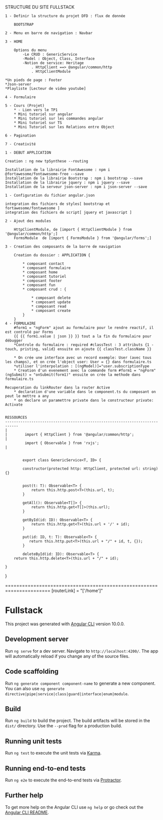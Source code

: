 STRUCTURE DU SITE FULLSTACK 

	1 - Definir la structure du projet DFD : flux de donnée 
	
		BOOTSTRAP 
		
	2 - Menu en barre de navigation : Navbar
	
	3 - HOME
		
		Options du menu 
			-Le CRUD : GenericService
			-Model : Object, Class, Interface
			-Notion de service: Heritage
				. HttpClient ==> @angular/common/http
				. HttpClientModule 
		
	*Un pieds de page : Footer
	*Json-server 
	*Playliste [Lecteur de video youtube]
	
	4 - Formulaire
	
	5 - Cours (Projet)
		* - Lien vers le TP1
		* Mini tutoriel sur angular
		* Mini tutoriel sur les commandes angular 
		* Mini tutoriel sur TS
		* Mini Tutoriel sur les Relations entre Object
		
	6 - Pagination
	
	7 - Creativité
	
	1 - DEBUT APPLICATION 
	
	Creation : ng new tpSynthese --routing
	
	Installation de la librairie FontAwesome : npm i @fortawesome/fontawesome-free --save
	Installation de la librairie Bootstrap : npm i bootstrap --save
	Installation de la librairie jquery : npm i jquery --save
	Installation de la serveur json-server : npm i json-server --save
	
	1 - Configuration du fichier angular.json
	
	integration des fichiers de styles[ bootstrap et fortawesome/fontawesome ]
	integration des fichiers de script[ jquery et javascript ]
	
	2 - Ajout des modules 
		
		HttpClientModule, de [import { HttpClientModule } from '@angular/common/http';]
		FormsModule  de [import { FormsModule } from '@angular/forms';]
		
	3 - Creation des composants de la barre de navigation
	
		Creation du dossier : APPLICATION {
			
			* composant contact
			* composant formulaire
			* composant home
			* composant tutoriel
			* composant footer
			* composant fun
			* composant crud : {
				
				* composant delete
				* composant update
				* composant read
				* composant create
			}
		}
	4 - FORMULAIRE 
		#form1 = "ngForm" ajout au formulaire pour le rendre reactif, il est controlé par Forms
		{{ {{ form1.value | json }} }} tout a la fin du formulaire pour débugger
		*Controle du formulaire : required #classTest : 3 attributs {1 - touch, pristing, valid} ensuite on ajoute {{ classTest.className }}
		
		* On crée une interface avec un record exemple: User (avec tous les champs), et on crée l'object user: User = {} dans formulaire.ts
		*utiliser l'interpolation : [(ngModel)]="user.subscriptionType
		* Creation d'un evenement avec la commande form #form1 = "ngForm" (ngSubmit) = "onSubmit(form1)" ensuite on crée la methode dans formulaire.ts
	
	Recuperation du linkRouter dans la router Active
		* declaration d'une variable dans le component.ts du composant on peut le mettre a any
		* on declare un paramettre private dans le constructeur private: Activate
	
	
	RESSOURCES 
	----------------------------------------------------------------------------
	|                                                                                   				
	|        import { HttpClient } from '@angular/common/http';					|
	         import { Observable } from 'rxjs';									|


			export class GenericService<T, ID> {

			constructor(protected http: HttpClient, protected url: string){}
		   
		   
			post(t: T): Observable<T> {
				return this.http.post<T>(this.url, t);
			}

			getAll(): Observable<T[]> {
				return this.http.get<T[]>(this.url);
			}

			getById(id: ID): Observable<T> {
				return this.http.get<T>(this.url + '/' + id);
			}

			put(id: ID, t: T): Observable<T> {
			   return this.http.put<T>(this.url + "/" + id, t, {});
			}

			deleteById(id: ID): Observable<T> {
        return this.http.delete<T>(this.url + "/" + id);                                                                          
	
    }
    

}

======================================================================
[routerLink] = "['/home']"



<!-- 
<ng-container [ngSwitch]="myParametre">
<ng-container *ngSwitchCase="1">
    <div>
        <h1>Mini tutoriel Angular 10</h1>
        <p>Lorem ipsum dolor sit, amet consectetur adipisicing elit. Nisi eum sapiente delectus optio, et at repudiandae. Omnis repudiandae similique enim tenetur ipsa odit quaerat, et quia, soluta natus velit facere officiis tempora culpa repellendus necessitatibus accusamus. Fugiat quod nobis aut rem modi magni! Sit sequi facilis omnis, saepe fuga, repellendus, similique quod nobis recusandae tenetur libero? Nisi minus ut natus, labore quos vitae! Ipsa quas doloribus et dolor, reiciendis aut eligendi perspiciatis rem animi ratione architecto cum expedita doloremque recusandae cumque tenetur a esse! Hic cupiditate quasi voluptas facere, neque perspiciatis autem doloribus officiis voluptatibus laboriosam vel fugit deserunt exercitationem dolorum natus perferendis modi pariatur magnam voluptatem qui. Officia error fugiat perspiciatis id esse fugit cum quibusdam. Provident veniam rem assumenda dolorem id corrupti optio eveniet voluptatibus ut consectetur eligendi, nostrum deserunt repellendus debitis accusantium explicabo esse repudiandae deleniti hic blanditiis totam earum at. Architecto repellendus molestias aspernatur neque asperiores commodi fuga nihil, itaque quod rem assumenda! Beatae est saepe debitis. Accusantium, consequatur possimus veniam tempora impedit atque, vero voluptatem accusamus illum ullam nostrum exercitationem? Repellendus animi similique suscipit ut consequatur eveniet repudiandae, alias nesciunt dignissimos, et sunt magni. Modi, laboriosam! Quas deserunt minima harum, ipsam aliquam atque dolorem accusantium.</p>
    </div>
</ng-container>
<ng-container *ngSwitchCase="2">
    <div>
        <h1>Mini tutoriel Crud</h1>
        <p>Lorem, ipsum dolor sit amet consectetur adipisicing elit. Reiciendis, perspiciatis neque, nihil labore iure numquam minima soluta aut distinctio mollitia placeat natus veritatis autem libero alias quo officiis! Ducimus distinctio id voluptatibus laboriosam quas eligendi iste sequi similique quidem, corrupti est facilis, earum a perspiciatis temporibus nihil libero nobis velit impedit cumque quia exercitationem ipsam dolor. Sed earum animi facilis tenetur voluptate eaque, rerum commodi placeat quisquam laboriosam accusamus officiis totam consequuntur, molestiae voluptatum non suscipit dignissimos. Unde impedit numquam nisi placeat aperiam amet, labore fugiat mollitia iste! Excepturi eligendi, magnam suscipit facilis culpa provident dolorum perspiciatis nostrum distinctio reiciendis.</p>
    </div>
</ng-container>
<ng-container *ngSwitchCase="3">
    <div>
        <h1>Mini tutoriel Relations</h1>
        <p>Lorem, ipsum dolor sit amet consectetur adipisicing elit. Harum expedita quisquam assumenda hic accusamus quos. Nobis, illo mollitia! Et suscipit architecto rem saepe sapiente ipsum vero itaque, laborum corporis quo corrupti dicta similique cumque illo cupiditate deleniti debitis! Optio cumque esse laudantium nulla dignissimos porro minus quam facere laborum blanditiis!</p>
    </div>
</ng-container>
<ng-container *ngSwitchDefault>
    <div>
       
    </div>
</ng-container>
</ng-container> -->
























# Fullstack

This project was generated with [Angular CLI](https://github.com/angular/angular-cli) version 10.0.0.

## Development server

Run `ng serve` for a dev server. Navigate to `http://localhost:4200/`. The app will automatically reload if you change any of the source files.

## Code scaffolding

Run `ng generate component component-name` to generate a new component. You can also use `ng generate directive|pipe|service|class|guard|interface|enum|module`.

## Build

Run `ng build` to build the project. The build artifacts will be stored in the `dist/` directory. Use the `--prod` flag for a production build.

## Running unit tests

Run `ng test` to execute the unit tests via [Karma](https://karma-runner.github.io).

## Running end-to-end tests

Run `ng e2e` to execute the end-to-end tests via [Protractor](http://www.protractortest.org/).

## Further help

To get more help on the Angular CLI use `ng help` or go check out the [Angular CLI README](https://github.com/angular/angular-cli/blob/master/README.md).
